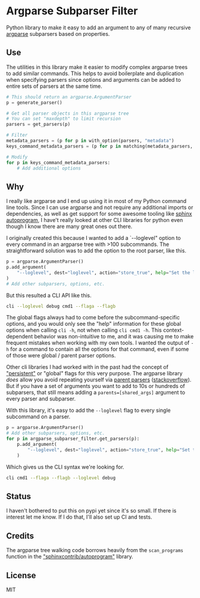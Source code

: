 # Argparse Subparser Filter

Python library to make it easy to add an argument to any of many recursive [argparse](https://docs.python.org/3.8/library/argparse.html) subparsers based on properties.

## Use

The utilities in this library make it easier to modify complex argparse trees to add similar commands.
This helps to avoid boilerplate and duplication when specifying parsers since options and arguments can be added to entire 
sets of parsers at the same time.

```python
# This should return an argparse.ArgumentParser
p = generate_parser()

# Get all parser objects in this argparse tree
# You can set "maxdepth" to limit recursion
parsers = get_parsers(p)

# Filter
metadata_parsers = (p for p in with_option(parsers, "metadata")
keys_command_metadata_parsers = (p for p in matching(metadata_parsers, "keys"))

# Modify
for p in keys_command_metadata_parsers:
    # Add additional options
```

## Why

I really like argparse and I end up using it in most of my Python command line tools. Since I can use argparse and not require any additional imports or dependencies, as well as get support for some awesome tooling like [sphinx autoprogram](https://github.com/sphinx-contrib/autoprogram), I have't really looked at other CLI libraries for python even though I know there are many great ones out there.

I originally created this because I wanted to add a `--loglevel" option to every command in an argparse tree with >100 subcommands. The straightforward solution was to add the option to the root parser, like this.

```python
p = argparse.ArgumentParser()
p.add_argument(
    "--loglevel", dest="loglevel", action="store_true", help="Set the logging level for the application."
)
# Add other subparsers, options, etc.
```

But this resulted a CLI API like this.

```bash
cli --loglevel debug cmd1 --flaga --flagb
```

The global flags always had to come before the subcommand-specific options, and you would only see the "help" information for these global options when calling `cli -h`, not when calling `cli cmd1 -h`. This context-dependent behavior was non-intuitive to me, and it was causing me to make frequent mistakes when working with my own tools.  I wanted the output of `-h` for a command to contain all the options for that command, even if some of those were global / parent parser options.

Other cli libraries I had worked with in the past had the concept of ["persistent"](https://github.com/spf13/cobra#persistent-flags) or "global" flags for this very purpose. The argparse library *does* allow you avoid repeating yourself via [parent parsers](https://docs.python.org/3.8/library/argparse.html#parents) ([stackoverflow](https://stackoverflow.com/questions/7498595/python-argparse-add-argument-to-multiple-subparsers)). But if you have a set of arguments you want to add to 10s or hundreds of subparsers, that still means adding a `parents=[shared_args]` argument to every parser and subparser.

With this library, it's easy to add the `--loglevel` flag to every single subcommand on a parser.

```python
p = argparse.ArgumentParser()
# Add other subparsers, options, etc.
for p in argparse_subparser_filter.get_parsers(p):
    p.add_argument(
        "--loglevel", dest="loglevel", action="store_true", help="Set the logging level for the application."
    )
```

Which gives us the CLI syntax we're looking for.

```bash
cli cmd1 --flaga --flagb --loglevel debug
```

## Status

I haven't bothered to put this on pypi yet since it's so small. If there is interest let me know. If I do that, I'll also set up CI and tests.

## Credits

The argparse tree walking code borrows heavily from the `scan_programs` function in the ["sphinxcontrib/autoprogram"](https://github.com/sphinx-contrib/autoprogram/blob/master/sphinxcontrib/autoprogram.py) library.

## License

MIT
